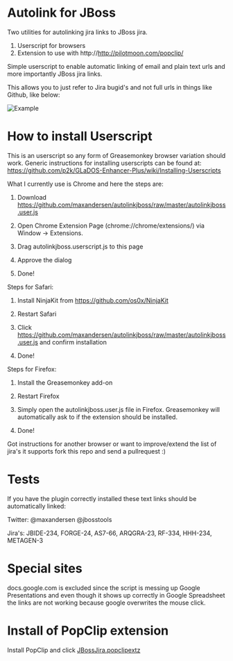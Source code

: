 Autolink for JBoss
==================

Two utilities for autolinking jira links to JBoss jira.

1) Userscript for browsers
2) Extension to use with http://http://pilotmoon.com/popclip/

Simple userscript to enable automatic linking of email and plain text urls and more importantly JBoss jira links.

This allows you to just refer to Jira bugid's and not full urls in things like Github, like below:

![Example](https://raw.github.com/maxandersen/autolinkjboss/master/example.png)

How to install Userscript
=========================

This is an userscript so any form of Greasemonkey browser variation should work.
Generic instructions for installing userscripts can be found at: https://github.com/p2k/GLaDOS-Enhancer-Plus/wiki/Installing-Userscripts

What I currently use is Chrome and here the steps are:

   1) Download https://github.com/maxandersen/autolinkjboss/raw/master/autolinkjboss.user.js
   
   2) Open Chrome Extension Page (chrome://chrome/extensions/) via Window -> Extensions.

   3) Drag autolinkjboss.userscript.js to this page

   4) Approve the dialog 

   5) Done!

Steps for Safari:

   1) Install NinjaKit from https://github.com/os0x/NinjaKit

   2) Restart Safari

   3) Click https://github.com/maxandersen/autolinkjboss/raw/master/autolinkjboss.user.js and confirm installation

   4) Done!

Steps for Firefox:

   1) Install the Greasemonkey add-on

   2) Restart Firefox

   3) Simply open the autolinkjboss.user.js file in Firefox.  Greasemonkey will automatically ask to if the extension should be installed.

   4) Done!

Got instructions for another browser or want to improve/extend the list of jira's it supports fork this repo and send a pullrequest :)

Tests
=====

If you have the plugin correctly installed these text links should be automatically linked:

Twitter: @maxandersen @jbosstools

Jira's: JBIDE-234, FORGE-24, AS7-66, ARQGRA-23, RF-334, HHH-234, METAGEN-3

Special sites
=============

docs.google.com is excluded since the script is messing up Google
Presentations and even though it shows up correctly in Google
Spreadsheet the links are not working because google overwrites the
mouse click.

Install of PopClip extension
============================

Install PopClip and click [JBossJira.popclipextz](https://github.com/maxandersen/autolinkjboss/raw/master/JBossJira.popclipextz)